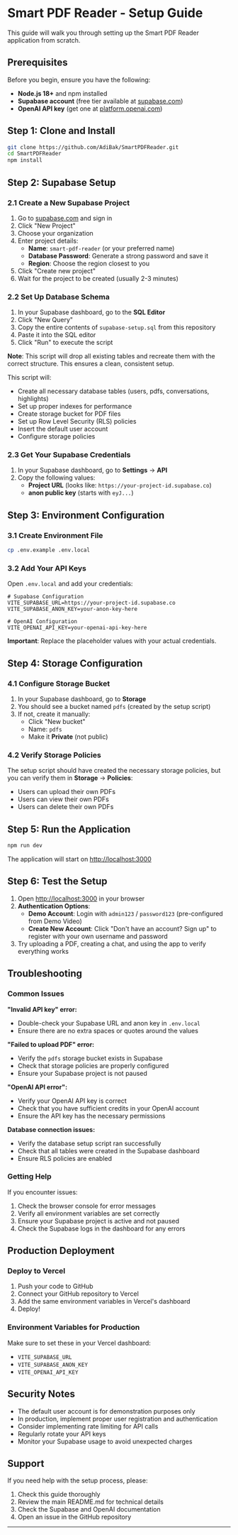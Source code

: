 # Smart PDF Reader - Setup Guide

This guide will walk you through setting up the Smart PDF Reader application from scratch.

## Prerequisites

Before you begin, ensure you have the following:

- **Node.js 18+** and npm installed
- **Supabase account** (free tier available at [supabase.com](https://supabase.com))
- **OpenAI API key** (get one at [platform.openai.com](https://platform.openai.com))

## Step 1: Clone and Install

```bash
git clone https://github.com/AdiBak/SmartPDFReader.git
cd SmartPDFReader
npm install
```

## Step 2: Supabase Setup

### 2.1 Create a New Supabase Project

1. Go to [supabase.com](https://supabase.com) and sign in
2. Click "New Project"
3. Choose your organization
4. Enter project details:
   - **Name**: `smart-pdf-reader` (or your preferred name)
   - **Database Password**: Generate a strong password and save it
   - **Region**: Choose the region closest to you
5. Click "Create new project"
6. Wait for the project to be created (usually 2-3 minutes)

### 2.2 Set Up Database Schema

1. In your Supabase dashboard, go to the **SQL Editor**
2. Click "New Query"
3. Copy the entire contents of `supabase-setup.sql` from this repository
4. Paste it into the SQL editor
5. Click "Run" to execute the script

**Note**: This script will drop all existing tables and recreate them with the correct structure. This ensures a clean, consistent setup.

This script will:
- Create all necessary database tables (users, pdfs, conversations, highlights)
- Set up proper indexes for performance
- Create storage bucket for PDF files
- Set up Row Level Security (RLS) policies
- Insert the default user account
- Configure storage policies

### 2.3 Get Your Supabase Credentials

1. In your Supabase dashboard, go to **Settings** → **API**
2. Copy the following values:
   - **Project URL** (looks like: `https://your-project-id.supabase.co`)
   - **anon public key** (starts with `eyJ...`)

## Step 3: Environment Configuration

### 3.1 Create Environment File

```bash
cp .env.example .env.local
```

### 3.2 Add Your API Keys

Open `.env.local` and add your credentials:

```env
# Supabase Configuration
VITE_SUPABASE_URL=https://your-project-id.supabase.co
VITE_SUPABASE_ANON_KEY=your-anon-key-here

# OpenAI Configuration
VITE_OPENAI_API_KEY=your-openai-api-key-here
```

**Important**: Replace the placeholder values with your actual credentials.

## Step 4: Storage Configuration

### 4.1 Configure Storage Bucket

1. In your Supabase dashboard, go to **Storage**
2. You should see a bucket named `pdfs` (created by the setup script)
3. If not, create it manually:
   - Click "New bucket"
   - Name: `pdfs`
   - Make it **Private** (not public)

### 4.2 Verify Storage Policies

The setup script should have created the necessary storage policies, but you can verify them in **Storage** → **Policies**:

- Users can upload their own PDFs
- Users can view their own PDFs  
- Users can delete their own PDFs

## Step 5: Run the Application

```bash
npm run dev
```

The application will start on [http://localhost:3000](http://localhost:3000)

## Step 6: Test the Setup

1. Open [http://localhost:3000](http://localhost:3000) in your browser
2. **Authentication Options**:
   - **Demo Account**: Login with `admin123` / `password123` (pre-configured from Demo Video)
   - **Create New Account**: Click "Don't have an account? Sign up" to register with your own username and password
3. Try uploading a PDF, creating a chat, and using the app to verify everything works

## Troubleshooting

### Common Issues

**"Invalid API key" error:**
- Double-check your Supabase URL and anon key in `.env.local`
- Ensure there are no extra spaces or quotes around the values

**"Failed to upload PDF" error:**
- Verify the `pdfs` storage bucket exists in Supabase
- Check that storage policies are properly configured
- Ensure your Supabase project is not paused

**"OpenAI API error":**
- Verify your OpenAI API key is correct
- Check that you have sufficient credits in your OpenAI account
- Ensure the API key has the necessary permissions

**Database connection issues:**
- Verify the database setup script ran successfully
- Check that all tables were created in the Supabase dashboard
- Ensure RLS policies are enabled

### Getting Help

If you encounter issues:

1. Check the browser console for error messages
2. Verify all environment variables are set correctly
3. Ensure your Supabase project is active and not paused
4. Check the Supabase logs in the dashboard for any errors

## Production Deployment

### Deploy to Vercel

1. Push your code to GitHub
2. Connect your GitHub repository to Vercel
3. Add the same environment variables in Vercel's dashboard
4. Deploy!

### Environment Variables for Production

Make sure to set these in your Vercel dashboard:
- `VITE_SUPABASE_URL`
- `VITE_SUPABASE_ANON_KEY` 
- `VITE_OPENAI_API_KEY`

## Security Notes

- The default user account is for demonstration purposes only
- In production, implement proper user registration and authentication
- Consider implementing rate limiting for API calls
- Regularly rotate your API keys
- Monitor your Supabase usage to avoid unexpected charges

## Support

If you need help with the setup process, please:
1. Check this guide thoroughly
2. Review the main README.md for technical details
3. Check the Supabase and OpenAI documentation
4. Open an issue in the GitHub repository

---
